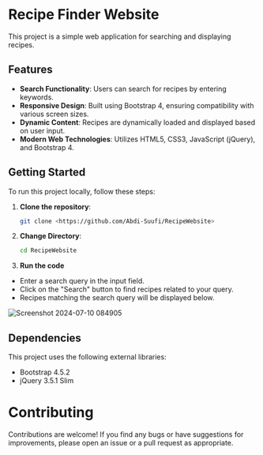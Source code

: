 # Recipe Finder Website

This project is a simple web application for searching and displaying recipes.

## Features

- **Search Functionality**: Users can search for recipes by entering keywords.
- **Responsive Design**: Built using Bootstrap 4, ensuring compatibility with various screen sizes.
- **Dynamic Content**: Recipes are dynamically loaded and displayed based on user input.
- **Modern Web Technologies**: Utilizes HTML5, CSS3, JavaScript (jQuery), and Bootstrap 4.

## Getting Started

To run this project locally, follow these steps:

1. **Clone the repository**:
   ```bash
   git clone <https://github.com/Abdi-Suufi/RecipeWebsite>

2. **Change Directory**:
   ```bash
   cd RecipeWebsite

3. **Run the code**

- Enter a search query in the input field.
- Click on the "Search" button to find recipes related to your query.
- Recipes matching the search query will be displayed below.

![Screenshot 2024-07-10 084905](https://github.com/Abdi-Suufi/RecipeWebsite/assets/93520190/addc95a3-1209-4d9f-9beb-991329f79cf8)

## Dependencies
This project uses the following external libraries:
- Bootstrap 4.5.2
- jQuery 3.5.1 Slim

# Contributing
Contributions are welcome! If you find any bugs or have suggestions for improvements, please open an issue or a pull request as appropriate.
